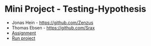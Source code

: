# Mini Project - Testing-Hypothesis
- Jonas Hein - https://github.com/Zenzus
- Thomas Ebsen - https://github.com/Srax 
- [Assignment](files/Assignment.pdf)
- <a href="https://mybinder.org/badge_logo.svg)](https://mybinder.org/v2/gh/SOFT2021-Data-Science/Mini-Project-Testing-Hypothesis/main" target="_blank">Run project</a>

